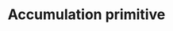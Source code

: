 ---
title: "Accumulation primitive"
slug: "accumulation-primitive"
definition: |
  Processus historique de séparation des producteur·ices d’avec leurs moyens de subsistance, qui permet la formation d’un prolétariat dépendant du travail salarié.
historicalContext: |
  Concept central de Karl Marx dans Le Capital, décrit comme préalable au capitalisme. Silvia Federici en propose une relecture féministe en intégrant la répression des femmes, la chasse aux sorcières et la colonisation.
books:
  - caliban-and-the-witch
---